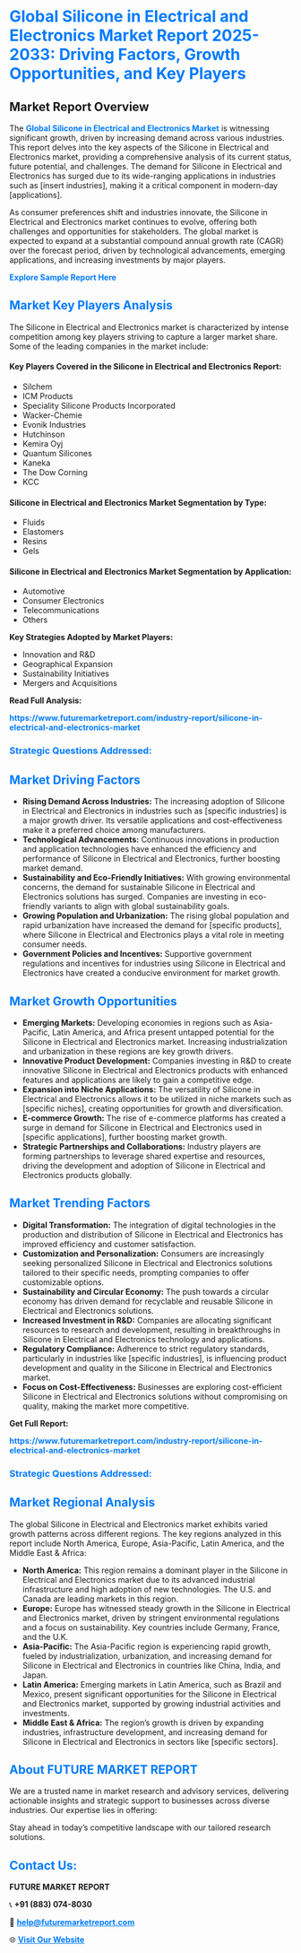 <h1 style="color: #007BFF;">Global Silicone in Electrical and Electronics Market Report 2025-2033: Driving Factors, Growth Opportunities, and Key Players</h1>

<section id="overview">
<h2>Market Report Overview</h2>
<p>The <a href="https://www.futuremarketreport.com/industry-report/silicone-in-electrical-and-electronics-market" style="color: #007BFF; text-decoration: none;"><strong>Global Silicone in Electrical and Electronics Market</strong></a> is witnessing significant growth, driven by increasing demand across various industries. This report delves into the key aspects of the Silicone in Electrical and Electronics market, providing a comprehensive analysis of its current status, future potential, and challenges. The demand for Silicone in Electrical and Electronics has surged due to its wide-ranging applications in industries such as [insert industries], making it a critical component in modern-day [applications].</p>
<p>As consumer preferences shift and industries innovate, the Silicone in Electrical and Electronics market continues to evolve, offering both challenges and opportunities for stakeholders. The global market is expected to expand at a substantial compound annual growth rate (CAGR) over the forecast period, driven by technological advancements, emerging applications, and increasing investments by major players.</p>
</section>

<section id="overview">
<p><a href="https://www.futuremarketreport.com/request-sample/reportId=56947" style="color: #007BFF; text-decoration: none;"><strong>Explore Sample Report Here</strong></a></p>
</section>

<section id="key-players">
<h2 style="color: #007BFF;">Market Key Players Analysis</h2>
<p>The Silicone in Electrical and Electronics market is characterized by intense competition among key players striving to capture a larger market share. Some of the leading companies in the market include:</p>
<h4>Key Players Covered in the Silicone in Electrical and Electronics Report:</h4>
<ul><li>Silchem</li><li>ICM Products</li><li>Speciality Silicone Products Incorporated</li><li>Wacker-Chemie</li><li>Evonik Industries</li><li>Hutchinson</li><li>Kemira Oyj</li><li>Quantum Silicones</li><li>Kaneka</li><li>The Dow Corning</li><li>KCC</li></ul>
<h4>Silicone in Electrical and Electronics Market Segmentation by Type:</h4>
<ul><li>Fluids</li><li>Elastomers</li><li>Resins</li><li>Gels</li></ul>

<h4>Silicone in Electrical and Electronics Market Segmentation by Application:</h4>
<ul><li>Automotive</li><li>Consumer Electronics</li><li>Telecommunications</li><li>Others</li></ul>
<p><strong>Key Strategies Adopted by Market Players:</strong></p>
<ul>
<li>Innovation and R&D</li>
<li>Geographical Expansion</li>
<li>Sustainability Initiatives</li>
<li>Mergers and Acquisitions</li>
</ul>
</section>

<section>
<p><strong>Read Full Analysis: </strong></p><a href="https://www.futuremarketreport.com/industry-report/silicone-in-electrical-and-electronics-market" style="color: #007BFF; text-decoration: none;"><strong>https://www.futuremarketreport.com/industry-report/silicone-in-electrical-and-electronics-market</strong></a>
<h3 style="color: #007BFF;">Strategic Questions Addressed:</h3>
</section>

<section id="driving-factors">
<h2 style="color: #007BFF;">Market Driving Factors</h2>
<ul>
<li><strong>Rising Demand Across Industries:</strong> The increasing adoption of Silicone in Electrical and Electronics in industries such as [specific industries] is a major growth driver. Its versatile applications and cost-effectiveness make it a preferred choice among manufacturers.</li>
<li><strong>Technological Advancements:</strong> Continuous innovations in production and application technologies have enhanced the efficiency and performance of Silicone in Electrical and Electronics, further boosting market demand.</li>
<li><strong>Sustainability and Eco-Friendly Initiatives:</strong> With growing environmental concerns, the demand for sustainable Silicone in Electrical and Electronics solutions has surged. Companies are investing in eco-friendly variants to align with global sustainability goals.</li>
<li><strong>Growing Population and Urbanization:</strong> The rising global population and rapid urbanization have increased the demand for [specific products], where Silicone in Electrical and Electronics plays a vital role in meeting consumer needs.</li>
<li><strong>Government Policies and Incentives:</strong> Supportive government regulations and incentives for industries using Silicone in Electrical and Electronics have created a conducive environment for market growth.</li>
</ul>
</section>

<section id="growth-opportunities">
<h2 style="color: #007BFF;">Market Growth Opportunities</h2>
<ul>
<li><strong>Emerging Markets:</strong> Developing economies in regions such as Asia-Pacific, Latin America, and Africa present untapped potential for the Silicone in Electrical and Electronics market. Increasing industrialization and urbanization in these regions are key growth drivers.</li>
<li><strong>Innovative Product Development:</strong> Companies investing in R&D to create innovative Silicone in Electrical and Electronics products with enhanced features and applications are likely to gain a competitive edge.</li>
<li><strong>Expansion into Niche Applications:</strong> The versatility of Silicone in Electrical and Electronics allows it to be utilized in niche markets such as [specific niches], creating opportunities for growth and diversification.</li>
<li><strong>E-commerce Growth:</strong> The rise of e-commerce platforms has created a surge in demand for Silicone in Electrical and Electronics used in [specific applications], further boosting market growth.</li>
<li><strong>Strategic Partnerships and Collaborations:</strong> Industry players are forming partnerships to leverage shared expertise and resources, driving the development and adoption of Silicone in Electrical and Electronics products globally.</li>
</ul>
</section>

<section id="trending-factors">
<h2 style="color: #007BFF;">Market Trending Factors</h2>
<ul>
<li><strong>Digital Transformation:</strong> The integration of digital technologies in the production and distribution of Silicone in Electrical and Electronics has improved efficiency and customer satisfaction.</li>
<li><strong>Customization and Personalization:</strong> Consumers are increasingly seeking personalized Silicone in Electrical and Electronics solutions tailored to their specific needs, prompting companies to offer customizable options.</li>
<li><strong>Sustainability and Circular Economy:</strong> The push towards a circular economy has driven demand for recyclable and reusable Silicone in Electrical and Electronics solutions.</li>
<li><strong>Increased Investment in R&D:</strong> Companies are allocating significant resources to research and development, resulting in breakthroughs in Silicone in Electrical and Electronics technology and applications.</li>
<li><strong>Regulatory Compliance:</strong> Adherence to strict regulatory standards, particularly in industries like [specific industries], is influencing product development and quality in the Silicone in Electrical and Electronics market.</li>
<li><strong>Focus on Cost-Effectiveness:</strong> Businesses are exploring cost-efficient Silicone in Electrical and Electronics solutions without compromising on quality, making the market more competitive.</li>
</ul>
</section>

<section>
<p><strong>Get Full Report: </strong></p><a href="https://www.futuremarketreport.com/industry-report/silicone-in-electrical-and-electronics-market" style="color: #007BFF; text-decoration: none;"><strong>https://www.futuremarketreport.com/industry-report/silicone-in-electrical-and-electronics-market</strong></a>
<h3 style="color: #007BFF;">Strategic Questions Addressed:</h3>
</section>


<section id="regional-analysis">
<h2 style="color: #007BFF;">Market Regional Analysis</h2>
<p>The global Silicone in Electrical and Electronics market exhibits varied growth patterns across different regions. The key regions analyzed in this report include North America, Europe, Asia-Pacific, Latin America, and the Middle East & Africa:</p>
<ul>
<li><strong>North America:</strong> This region remains a dominant player in the Silicone in Electrical and Electronics market due to its advanced industrial infrastructure and high adoption of new technologies. The U.S. and Canada are leading markets in this region.</li>
<li><strong>Europe:</strong> Europe has witnessed steady growth in the Silicone in Electrical and Electronics market, driven by stringent environmental regulations and a focus on sustainability. Key countries include Germany, France, and the U.K.</li>
<li><strong>Asia-Pacific:</strong> The Asia-Pacific region is experiencing rapid growth, fueled by industrialization, urbanization, and increasing demand for Silicone in Electrical and Electronics in countries like China, India, and Japan.</li>
<li><strong>Latin America:</strong> Emerging markets in Latin America, such as Brazil and Mexico, present significant opportunities for the Silicone in Electrical and Electronics market, supported by growing industrial activities and investments.</li>
<li><strong>Middle East & Africa:</strong> The region’s growth is driven by expanding industries, infrastructure development, and increasing demand for Silicone in Electrical and Electronics in sectors like [specific sectors].</li>
</ul>
</section>

<footer>
<h2 style="color: #007BFF;">About FUTURE MARKET REPORT</h2>
<p>We are a trusted name in market research and advisory services, delivering actionable insights and strategic support to businesses across diverse industries. Our expertise lies in offering:</p>

<p>Stay ahead in today’s competitive landscape with our tailored research solutions.</p>

<h2 style="color: #007BFF;">Contact Us:</h2>
<p><strong>FUTURE MARKET REPORT</strong></p>
<p>📞 <strong>+91 (883) 074-8030</strong></p>
<p>📧 <strong><a href="mailto:help@futuremarketreport.com" style="color: #007BFF;">help@futuremarketreport.com</a></strong></p>
<p>🌐 <strong><a href="https://www.futuremarketreport.com/" style="color: #007BFF;">Visit Our Website</a></strong></p>
</footer>